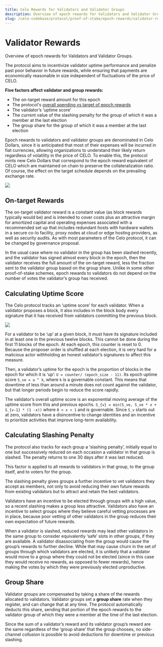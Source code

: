 ```yaml
---
title: Celo Rewards for Validators and Validator Groups
description: Overview of epoch rewards for Validators and Validator Groups.
slug: /celo-codebase/protocol/proof-of-stake/epoch-rewards/validator-rewards
---
```


# Validator Rewards

Overview of epoch rewards for Validators and Validator Groups.

The protocol aims to incentivize validator uptime performance and penalize past poor behavior in future rewards, while ensuring that payments are economically reasonable in size independent of fluctuations of the price of CELO.

**Five factors affect validator and group rewards:**

- The on-target reward amount for this epoch
- The protocol's [overall spending vs target of epoch rewards](/celo-codebase/protocol/proof-of-stake/epoch-rewards.md)
- The validator’s ‘uptime score’
- The current value of the slashing penalty for the group of which it was a member at the last election
- The group share for the group of which it was a member at the last election

Epoch rewards to validators and validator groups are denominated in Celo Dollars, since it is anticipated that most of their expenses will be incurred in fiat currencies, allowing organizations to understand their likely return regardless of volatility in the price of CELO. To enable this, the protocol mints new Celo Dollars that correspond to the epoch reward equivalent of CELO which are maintained on chain to preserve the collateralization ratio. Of course, the effect on the target schedule depends on the prevailing exchange rate.

![](https://storage.googleapis.com/celo-website/docs/validator-rewards.jpg)

## On-target Rewards

The on-target validator reward is a constant value (as block rewards typically would be) and is intended to cover costs plus an attractive margin for amortized capital and operating expenses associated with a recommended set up that includes redundant hosts with hardware wallets in a secure co-lo facility, proxy nodes at cloud or edge hosting providers, as well as security audits. As with most parameters of the Celo protocol, it can be changed by governance proposal.

In the usual case where no validator in the group has been slashed recently, and the validator has signed almost every block in the epoch, then the validator receives the full amount of the on-target reward, less the fraction sent to the validator group based on the group share. Unlike in some other proof-of-stake schemes, epoch rewards to validators do not depend on the number of votes the validator’s group has received.

## Calculating Uptime Score

The Celo protocol tracks an ‘uptime score’ for each validator. When a validator proposes a block, it also includes in the block body every signature that it has received from validators committing the previous block.

![](https://storage.googleapis.com/celo-website/docs/uptime-score.jpg)

For a validator to be ‘up’ at a given block, it must have its signature included in at least one in the previous twelve blocks. This cannot be done during the first 11 blocks of the epoch. At each epoch, this counter is reset to 0. Because the proposer order is shuffled at each election, it is very hard for a malicious actor withholding an honest validator’s signatures to affect this measure.

Then, a validator’s uptime for the epoch is the proportion of blocks in the epoch for which it is ‘up’: `U = counter/ (epoch_size - 11)`. Its epoch uptime score `S_ve = u ^ k`, where `k` is a governable constant. This means that downtime of less than around a minute does not count against the validator, but that longer periods begin to reduce the score rapidly.

The validator’s overall uptime score is an exponential moving average of the uptime score from this and previous epochs. `S_{v} = min(S_ve, S_ve * x + S_{v-1} * (1 -x))` where `0 < x < 1` and is governable. Since `S_v` starts out at zero, validators have a disincentive to change identities and an incentive to prioritize activities that improve long-term availability.

## Calculating Slashing Penalty

The protocol also tracks for each group a ‘slashing penalty’, initially equal to one but successively reduced on each occasion a validator in that group is slashed. The penalty returns to one 30 days after it was last reduced.

This factor is applied to all rewards to validators in that group, to the group itself, and to voters for the group.

The slashing penalty gives groups a further incentive to vet validators they accept as members, not only to avoid reducing their own future rewards from existing validators but to attract and retain the best validators.

Validators have an incentive to be elected through groups with a high value, so a recent slashing makes a group less attractive. Validators also have an incentive to select groups where they believe careful vetting processes are in place, because poor vetting of other validators in the group reduces their own expectation of future rewards.

When a validator is slashed, reduced rewards may lead other validators in the same group to consider equivalently ‘safe’ slots in other groups, if they are available. A validator disassociating from the group would cause the group’s rewards to further decline. While that may cause churn in the set of groups through which validators are elected, it is unlikely that a validator would move to a group where they could not be elected (since in this case they would receive no rewards, as opposed to fewer rewards), hence making the votes by which they were previously elected unproductive.

## Group Share

Validator groups are compensated by taking a share of the rewards allocated to validators. Validator groups set a **group share** rate when they register, and can change that at any time. The protocol automatically deducts this share, sending that portion of the epoch rewards to the validator group of which they were a member at the time of the last election.

Since the sum of a validator’s reward and its validator group’s reward are the same regardless of the ‘group share’ that the group chooses, no side-channel collusion is possible to avoid deductions for downtime or previous slashing.
